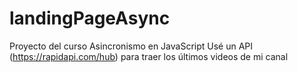 # landingPageAsync
Proyecto del curso Asincronismo en JavaScript
Usé un API (https://rapidapi.com/hub) para traer los últimos videos de mi canal
